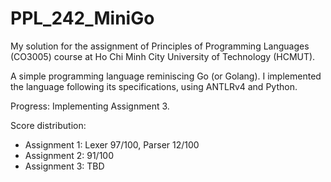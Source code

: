 # PPL_242_MiniGo

My solution for the assignment of Principles of Programming Languages (CO3005) course at Ho Chi Minh City University of Technology (HCMUT).

A simple programming language reminiscing Go (or Golang). I implemented the language following its specifications, using ANTLRv4 and Python.

Progress: Implementing Assignment 3.

Score distribution:
- Assignment 1: Lexer 97/100, Parser 12/100
- Assignment 2: 91/100
- Assignment 3: TBD
